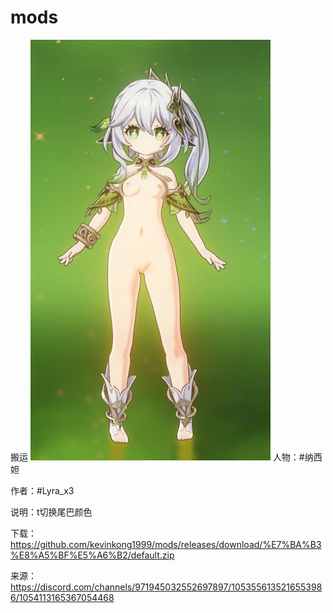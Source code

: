 # mods
搬运
![image](https://github.com/kevinkong1999/mods/blob/7e55d7210530476991ae1ebdf2be14f7de0eae38/IMG_20230212_222915_658.jpg)
人物：#纳西妲

作者：#Lyra_x3

说明：t切换尾巴颜色

下载：https://github.com/kevinkong1999/mods/releases/download/%E7%BA%B3%E8%A5%BF%E5%A6%B2/default.zip

来源：https://discord.com/channels/971945032552697897/1053556135216553986/1054113165367054468
